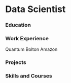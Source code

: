 # Data Scientist

### Education

### Work Experience
Quantum 
Bolton
Amazon

### Projects

### Skills and Courses
